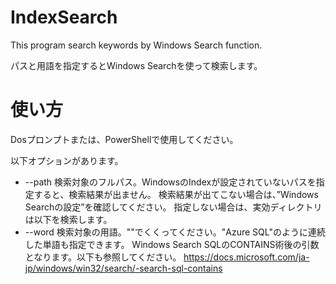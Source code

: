 # IndexSearch
This program search keywords by Windows Search function.

パスと用語を指定するとWindows Searchを使って検索します。

# 使い方

Dosプロンプトまたは、PowerShellで使用してください。

以下オプションがあります。
 - --path 検索対象のフルパス。WindowsのIndexが設定されていないパスを指定すると、検索結果が出ません。
検索結果が出てこない場合は、”Windows Searchの設定”を確認してください。
指定しない場合は、実効ディレクトリは以下を検索します。
 - --word 検索対象の用語。""でくくってください。"Azure SQL"のように連続した単語も指定できます。
Windows Search SQLのCONTAINS術後の引数となります。以下も参照してください。
https://docs.microsoft.com/ja-jp/windows/win32/search/-search-sql-contains
